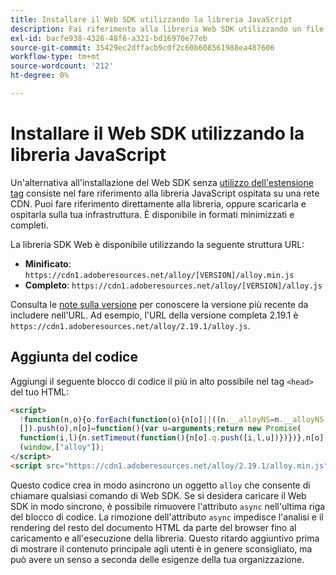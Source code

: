 ```yaml
---
title: Installare il Web SDK utilizzando la libreria JavaScript
description: Fai riferimento alla libreria Web SDK utilizzando un file CDN autonomo.
exl-id: bacfe938-4326-48f6-a321-bd16970e77eb
source-git-commit: 35429ec2dffacb9c0f2c60b608561988ea487606
workflow-type: tm+mt
source-wordcount: '212'
ht-degree: 0%

---
```


# Installare il Web SDK utilizzando la libreria JavaScript

Un&#39;alternativa all&#39;installazione del Web SDK senza [utilizzo dell&#39;estensione tag](extension.md) consiste nel fare riferimento alla libreria JavaScript ospitata su una rete CDN. Puoi fare riferimento direttamente alla libreria, oppure scaricarla e ospitarla sulla tua infrastruttura. È disponibile in formati minimizzati e completi.

La libreria SDK Web è disponibile utilizzando la seguente struttura URL:

* **Minificato**: `https://cdn1.adoberesources.net/alloy/[VERSION]/alloy.min.js`
* **Completo**: `https://cdn1.adoberesources.net/alloy/[VERSION]/alloy.js`

Consulta le [note sulla versione](../release-notes.md) per conoscere la versione più recente da includere nell&#39;URL. Ad esempio, l&#39;URL della versione completa 2.19.1 è `https://cdn1.adoberesources.net/alloy/2.19.1/alloy.js`.

## Aggiunta del codice

Aggiungi il seguente blocco di codice il più in alto possibile nel tag `<head>` del tuo HTML:

```html
<script>
  !function(n,o){o.forEach(function(o){n[o]||((n.__alloyNS=n.__alloyNS||
  []).push(o),n[o]=function(){var u=arguments;return new Promise(
  function(i,l){n.setTimeout(function(){n[o].q.push([i,l,u])})})},n[o].q=[])})}
  (window,["alloy"]);
</script>
<script src="https://cdn1.adoberesources.net/alloy/2.19.1/alloy.min.js" async></script>
```

Questo codice crea in modo asincrono un oggetto `alloy` che consente di chiamare qualsiasi comando di Web SDK. Se si desidera caricare il Web SDK in modo sincrono, è possibile rimuovere l&#39;attributo `async` nell&#39;ultima riga del blocco di codice. La rimozione dell&#39;attributo `async` impedisce l&#39;analisi e il rendering del resto del documento HTML da parte del browser fino al caricamento e all&#39;esecuzione della libreria. Questo ritardo aggiuntivo prima di mostrare il contenuto principale agli utenti è in genere sconsigliato, ma può avere un senso a seconda delle esigenze della tua organizzazione.
